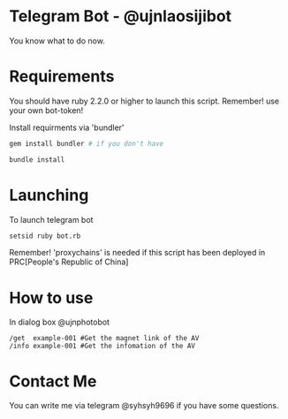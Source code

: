 # Telegram Bot - @ujnlaosijibot
You know what to do now.

# Requirements
You should have ruby 2.2.0 or higher to launch this script.
Remember! use your own bot-token!

Install requirments via 'bundler'
```bash
gem install bundler # if you don't have

bundle install
```

# Launching
To launch telegram bot
```bash
setsid ruby bot.rb
```
Remember! 'proxychains' is needed if this script has been deployed in PRC[People's Republic of China]

# How to use
In dialog box @ujnphotobot
```
/get  example-001 #Get the magnet link of the AV
/info example-001 #Get the infomation of the AV
```

# Contact Me
You can write me via telegram @syhsyh9696 if you have some questions.
